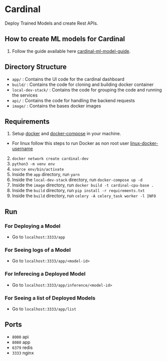 # Cardinal

Deploy Trained Models and create Rest APIs.

## How to create ML models for Cardinal

1. Follow the guide available here [cardinal-ml-model-guide](https://www.notion.so/Cardinal-Guide-on-Creating-a-DL-Project-e3e1d2fc38154d9c96225d3c1b7ba92c).

## Directory Structure

- `app/` : Contains the UI code for the cardinal dashboard
- `build/` : Contains the code for cloning and building docker container
- `local-dev-stack/` : Contains the code for grouping the code and running the services
- `api/` : Contains the code for handling the backend requests
- `image/` : Contains the bases docker images
## Requirements 

1. Setup [docker](https://docs.docker.com/get-started/) and [docker-compose](https://docs.docker.com/compose/gettingstarted/) in your machine.

- For linux follow this steps to run Docker as non root user [linux-docker-username](https://docs.docker.com/install/linux/linux-postinstall/)

2. `docker network create cardinal-dev`
3. `python3 -m venv env`
4. `source env/bin/activate`
5. Inside the `app` directory, run `yarn`
6. Inside the `local-dev-stack` directory, run `docker-compose up -d`
7. Inside the `image` directory, run `docker build -t cardinal-cpu-base .`
8. Inside the `build` directory, run `pip install -r requirements.txt`
9. Inside the `build` directory, run `celery -A celery_task worker -l INFO`

## Run

### For Deploying a Model
- Go to `localhost:3333/app`

### For Seeing logs of a Model
- Go to `localhost:3333/app/<model-id>`

### For Inferecing a Deployed Model
- Go to `localhost:3333/app/inference/<model-id>`

### For Seeing a list of Deployed Models
- Go to `localhost:3333/app/list`

## Ports 

- `8000` api
- `8080` app
- `6379` redis
- `3333` nginx
